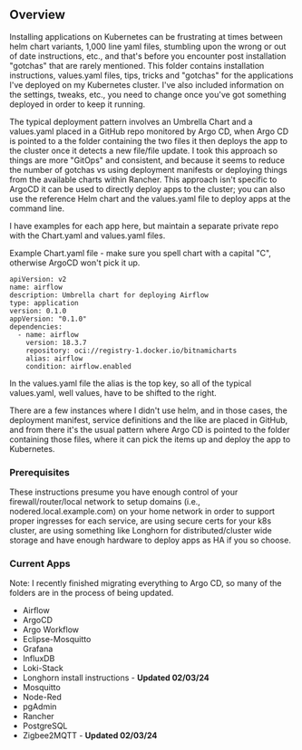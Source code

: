 ## Overview

Installing applications on Kubernetes can be frustrating at times between helm chart variants, 1,000 line yaml files, stumbling upon the wrong or out of date instructions, etc., and that's before you encounter post installation "gotchas" that are rarely mentioned. This folder contains installation instructions, values.yaml files, tips, tricks and "gotchas" for the applications I've deployed on my Kubernetes cluster. I've also included information on the settings, tweaks, etc., you need to change once you've got something deployed in order to keep it running.

The typical deployment pattern involves an Umbrella Chart and a values.yaml placed in a GitHub repo monitored by Argo CD, when Argo CD is pointed to a the folder containing the two files it then deploys the app to the cluster once it detects a new file/file update. I took this approach so things are more "GitOps" and consistent, and because it seems to reduce the number of gotchas vs using deployment manifests or deploying things from the available charts within Rancher. This approach isn't specific to ArgoCD it can be used to directly deploy apps to the cluster; you can also use the reference Helm chart and the values.yaml file to deploy apps at the command line.

I have examples for each app here, but maintain a separate private repo with the Chart.yaml and values.yaml files.

Example Chart.yaml file - make sure you spell chart with a capital "C", otherwise ArgoCD won't pick it up. 
```
apiVersion: v2
name: airflow
description: Umbrella chart for deploying Airflow
type: application
version: 0.1.0
appVersion: "0.1.0"
dependencies:
  - name: airflow
    version: 18.3.7
    repository: oci://registry-1.docker.io/bitnamicharts
    alias: airflow
    condition: airflow.enabled
```
In the values.yaml file the alias is the top key, so all of the typical values.yaml, well values, have to be shifted to the right. 

There are a few instances where I didn't use helm, and in those cases, the deployment manifest, service definitions and the like are placed in GitHub, and from there it's the usual pattern where Argo CD is pointed to the folder containing those files, where it can pick the items up and deploy the app to Kubernetes. 

### Prerequisites

These instructions presume you have enough control of your firewall/router/local network to setup domains (i.e., nodered.local.example.com) on your home network in order to support proper ingresses for each service, are using secure certs for your k8s cluster, are using something like Longhorn for distributed/cluster wide storage and have enough hardware to deploy apps as HA if you so choose.  

### Current Apps

Note: I recently finished migrating everything to Argo CD, so many of the folders are in the process of being updated.

* Airflow 
* ArgoCD
* Argo Workflow
* Eclipse-Mosquitto
* Grafana
* InfluxDB
* Loki-Stack
* Longhorn install instructions - **Updated 02/03/24**
* Mosquitto
* Node-Red
* pgAdmin
* Rancher
* PostgreSQL 
* Zigbee2MQTT - **Updated 02/03/24**

